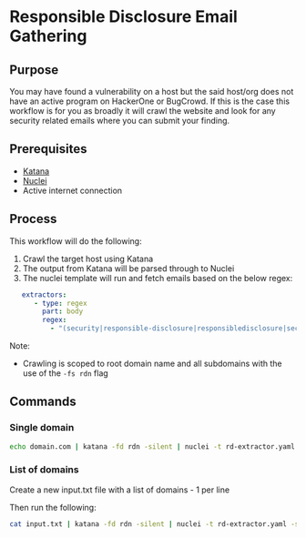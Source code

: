 # Responsible Disclosure Email Gathering

## Purpose

You may have found a vulnerability on a host but the said host/org does not have an active program on HackerOne or BugCrowd. If this is the case this workflow is for you as broadly it will crawl the website and look for any security related emails where you can submit your finding. 

## Prerequisites

- [Katana](https://docs.projectdiscovery.io/tools/katana/install)
- [Nuclei](https://docs.projectdiscovery.io/tools/nuclei/install)
- Active internet connection

## Process

This workflow will do the following:
1. Crawl the target host using Katana
2. The output from Katana will be parsed through to Nuclei
3. The nuclei template will run and fetch emails based on the below regex:
```yaml
   extractors:
      - type: regex
        part: body
        regex:
          - "(security|responsible-disclosure|responsibledisclosure|sec|csirt|cert|irt|vulnerability)@[A-Za-z0-9_-]+[.](com|org|net|io|gov|co|co.uk|com.mx|com.br|com.sv|co.cr|com.gt|com.hn|com.ni|com.au|com.cn)"
```

Note:
- Crawling is scoped to root domain name and all subdomains with the use of the `-fs rdn` flag


## Commands

### Single domain

```bash
echo domain.com | katana -fd rdn -silent | nuclei -t rd-extractor.yaml -stats -silent
```

### List of domains 

Create a new input.txt file with a list of domains - 1 per line

Then run the following:

```bash
cat input.txt | katana -fd rdn -silent | nuclei -t rd-extractor.yaml -stats -silent -o output.txt
```